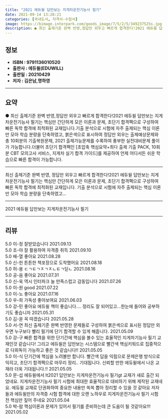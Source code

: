 ```yaml
---
title: "2021 에듀윌 답만보는 지게차운전기능사 필기"
date: 2021-09-14 13:28:21
categories: [국내도서, 자격서-수험서]
image: https://bimage.interpark.com/goods_image/7/5/2/5/349237525s.jpg
description: ● 최신 출제기준 완벽 반영,정답만 외우고 빠르게 합격한다!2021 에듀윌 답만보는 지게차운전기능사 필기는 핵심만 간단하게 모은 이론과 문제, 초단기 합격팩으로 구성하여 빠른 독학 합격에 최적화된 교재입니다.기출 분석으로 시험에 자주 출제되는 핵심 이론만 모아 학습 분량을 단축하였고,
---
```


## **정보**

- **ISBN : 9791136010520**
- **출판사 : 에듀윌(EDUWILL)**
- **출판일 : 20210429**
- **저자 : 김은남,명하영**

------



## **요약**

●  최신 출제기준 완벽 반영,정답만 외우고 빠르게 합격한다!2021 에듀윌 답만보는 지게차운전기능사 필기는 핵심만 간단하게 모은 이론과 문제, 초단기 합격팩으로 구성하여 빠른 독학 합격에 최적화된 교재입니다.기출 분석으로 시험에 자주 출제되는 핵심 이론만 모아 학습 분량을 단축하였고, 붉은색으로 표시하여 정답만 외우는 출제예상문제와 총 10회분의 기출복원문제, 2021 출제가능문제를 수록하여 풍부한 실전대비문제 풀이가 가능합니다.더불어 초단기 합격팩인 [초압축 핵심요약+최다 출제 기출 PACK, 10회분 CBT 모의고사 서비스, 지게차 실기 합격 가이드]를 제공하여 언제 어디서든 쉬운 학습으로 빠른 합격이 가능합니다.

------

최신 출제기준 완벽 반영,
정답만 외우고 빠르게 합격한다!2021 에듀윌 답만보는 지게차운전기능사 필기는 핵심만 간단하게 모은 이론과 문제, 초단기 합격팩으로 구성하여 빠른 독학 합격에 최적화된 교재입니다.
기출 분석으로 시험에 자주 출제되는 핵심 이론만 모아 학습 분량을 단축하였고... 

------


2021 에듀윌 답만보는 지게차운전기능사 필기 

------


## **리뷰** 

5.0 이-정 잘받았습니다 2021.09.13 <br/>5.0 조-아 잘 활용하여 자격증 취득  2021.09.10 <br/>5.0 배-열 좋아요 2021.08.28 <br/>5.0 신-헌 튼튼한 책포장으로 도착했어요 2021.08.18 <br/>5.0 허-용 ㄷㄱㅌㄱㅈㄱㅈㄴㅌㄱ딛ㄴ 2021.08.16 <br/>5.0 공-음 좋아요 2021.07.31 <br/>5.0 신-욱 역시 인터파크 늘 만족스럽고 감동입니다 2021.07.26 <br/>5.0 이-원 good 2021.07.22 <br/>5.0 이-노 좋아요 2021.07.16 <br/>5.0 우-희 가독성 좋아보여요 2021.06.03 <br/>5.0 강-민 좋아요
에듀윌 책이 좋습니다.... 정리도 잘 되어있고...한눈에 들어와 공부하기도 좋습니자 2021.05.31 <br/>5.0 김-윤 꼭 따겠습니다 2021.05.28 <br/>5.0 서-연 최신 출제기준 완벽 반영한 문제들로 구성하여 붉은색으로 표시된 정답만 외우면 누구보다 빨리 필기에 단기 합격할 수 있게 해줍니다. 2021.05.09 <br/>5.0 강-구 빠른 합격을 위한 단기간에 핵심을 볼수 있는 효율적인 지게차기능사 필기 교재인것 같습니다! 그리고 에듀윌은 답만보는 시스템으로 빨간색 핵심키워드로 집중적으로 다회독이 가능하고 좋은 것 같습니다!! 2021.05.05 <br/>5.0 이-식 단기간에 핵심을 노려볼만 합니다. 빨간색 답을 익힘으로 문제은행 방식으로 익히고, 초단기 합격팩으로 마무리 정리.. 기대됩니다. 신뢰할 만한 에듀윌에서 나온 교재라 더욱 기대됩니다.!! 2021.05.05 <br/>5.0 문-섭 에듀윌에서 lt2021 답만보는 지게차운전기능사 필기gt 교재가 새로 출간 되었네요. 지게차운전기능사 필기 시험에 최대한 효율적으로 대비하기 위해 제작된 교재네요. 에듀윌 교재로 단권화하여 중요한 내용만 쏙쏙 뽑아 정리할 수 있을 것 같아요 저자들과 에듀윌만의 자격증 시험 합격에 대한 오랜 노하우로 지게차운전기능사 필기 시험 전 핵심만 짚어 주네요 2021.05.04 <br/>5.0 박-람 핵심이론과 문제가 있어서 필기를 준비하는데 큰 도움이 될 것같아요!!! 2021.05.02 <br/>